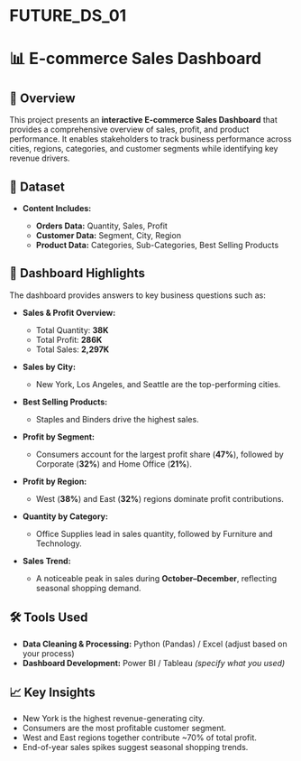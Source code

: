 # FUTURE_DS_01

# 📊 E-commerce Sales Dashboard

## 📌 Overview

This project presents an **interactive E-commerce Sales Dashboard** that provides a comprehensive overview of sales, profit, and product performance. It enables stakeholders to track business performance across cities, regions, categories, and customer segments while identifying key revenue drivers.

## 📂 Dataset

* **Content Includes:**

  * **Orders Data:** Quantity, Sales, Profit
  * **Customer Data:** Segment, City, Region
  * **Product Data:** Categories, Sub-Categories, Best Selling Products



## 🎯 Dashboard Highlights

The dashboard provides answers to key business questions such as:

* **Sales & Profit Overview:**

  * Total Quantity: **38K**
  * Total Profit: **286K**
  * Total Sales: **2,297K**

* **Sales by City:**

  * New York, Los Angeles, and Seattle are the top-performing cities.

* **Best Selling Products:**

  * Staples and Binders drive the highest sales.

* **Profit by Segment:**

  * Consumers account for the largest profit share (**47%**), followed by Corporate (**32%**) and Home Office (**21%**).

* **Profit by Region:**

  * West (**38%**) and East (**32%**) regions dominate profit contributions.

* **Quantity by Category:**

  * Office Supplies lead in sales quantity, followed by Furniture and Technology.

* **Sales Trend:**

  * A noticeable peak in sales during **October–December**, reflecting seasonal shopping demand.

## 🛠 Tools Used

* **Data Cleaning & Processing:** Python (Pandas) / Excel (adjust based on your process)
* **Dashboard Development:** Power BI / Tableau *(specify what you used)*


## 📈 Key Insights

* New York is the highest revenue-generating city.
* Consumers are the most profitable customer segment.
* West and East regions together contribute \~70% of total profit.
* End-of-year sales spikes suggest seasonal shopping trends.



